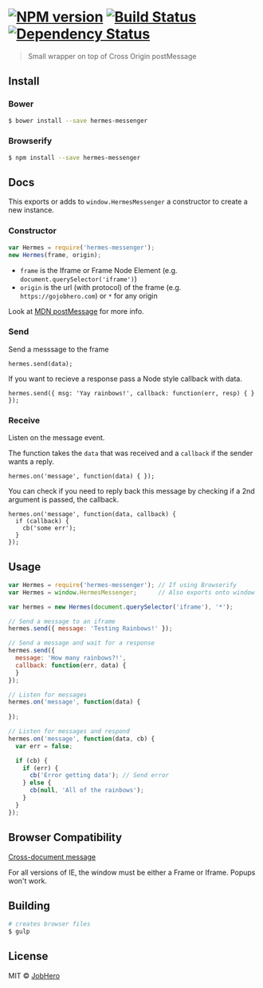 #  [![NPM version][npm-image]][npm-url] [![Build Status][travis-image]][travis-url] [![Dependency Status][daviddm-image]][daviddm-url]

> Small wrapper on top of Cross Origin postMessage

## Install

### Bower
```sh
$ bower install --save hermes-messenger
```

### Browserify
```sh
$ npm install --save hermes-messenger
```

## Docs

This exports or adds to `window.HermesMessenger` a constructor to create a new instance.

### Constructor
```js
var Hermes = require('hermes-messenger');
new Hermes(frame, origin);
```

* `frame` is the Iframe or Frame Node Element (e.g. `document.querySelector('iframe')`)
* `origin` is the url (with protocol) of the frame (e.g. `https://gojobhero.com`) or `*` for any origin

Look at [MDN postMessage](https://developer.mozilla.org/en-US/docs/Web/API/Window/postMessage) for more info.


### Send
Send a messsage to the frame
```
hermes.send(data);
```

If you want to recieve a response pass a Node style callback with data.
```
hermes.send({ msg: 'Yay rainbows!', callback: function(err, resp) { } });
```


### Receive
Listen on the message event.

The function takes the `data` that was received and a `callback` if the sender wants a reply.

```
hermes.on('message', function(data) { });
```

You can check if you need to reply back this message by checking if a 2nd argument is passed, the callback.
```
hermes.on('message', function(data, callback) {
  if (callback) {
    cb('some err');
  }
});
```

## Usage

```js
var Hermes = require('hermes-messenger'); // If using Browserify
var Hermes = window.HermesMessenger;      // Also exports onto window

var hermes = new Hermes(document.querySelector('iframe'), '*');

// Send a message to an iframe
hermes.send({ message: 'Testing Rainbows!' });

// Send a message and wait for a response
hermes.send({
  message: 'How many rainbows?!',
  callback: function(err, data) {
  }
});

// Listen for messages
hermes.on('message', function(data) {
  
});

// Listen for messages and respond
hermes.on('message', function(data, cb) {
  var err = false;

  if (cb) {
    if (err) {
      cb('Error getting data'); // Send error
    } else {
      cb(null, 'All of the rainbows');
    }
  }
});
```

## Browser Compatibility

[Cross-document message](http://caniuse.com/#feat=x-doc-messaging)

For all versions of IE, the window must be either a Frame or Iframe. Popups won't work.

## Building

```sh
# creates browser files
$ gulp
```

## License

MIT © [JobHero](gojobhero.com)


[npm-image]: https://badge.fury.io/js/hermes-messenger.svg
[npm-url]: https://npmjs.org/package/hermes-messenger
[travis-image]: https://travis-ci.org/JobHero/hermes-messenger.svg?branch=master
[travis-url]: https://travis-ci.org/JobHero/hermes-messenger
[daviddm-image]: https://david-dm.org/JobHero/hermes-messenger.svg?theme=shields.io
[daviddm-url]: https://david-dm.org/JobHero/hermes-messenger

